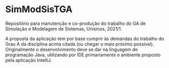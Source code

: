 # SimModSisTGA
Repositório para manutenção e co-produção do trabalho do GA de Simulação e Modelagem de Sistemas, Unisinos, 2021/1.

A proposta da aplicação tem por base cumprir às demandas do trabalho do Grau A da disciplina acima citada (ou chegar o mais próximo possível).
Originalmente o desenvolvimento deve se dar na linguagem de programação Java, utilizando por IDE primariamente o ambiente proposto pela aplicação IntelliJ.
